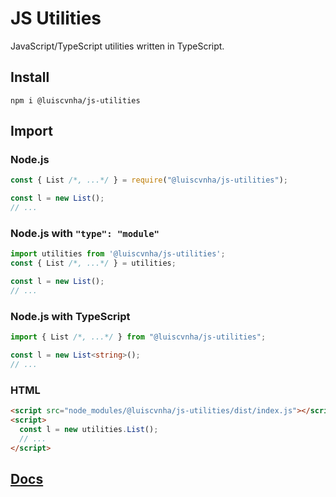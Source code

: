 # JS Utilities

JavaScript/TypeScript utilities written in TypeScript.

## Install
```
npm i @luiscvnha/js-utilities
```

## Import

### Node.js
```js
const { List /*, ...*/ } = require("@luiscvnha/js-utilities");

const l = new List();
// ...
```

### Node.js with `"type": "module"`
```js
import utilities from '@luiscvnha/js-utilities';
const { List /*, ...*/ } = utilities;

const l = new List();
// ...
```

### Node.js with TypeScript
```ts
import { List /*, ...*/ } from "@luiscvnha/js-utilities";

const l = new List<string>();
// ...
```

### HTML
```html
<script src="node_modules/@luiscvnha/js-utilities/dist/index.js"></script>
<script>
  const l = new utilities.List();
  // ...
</script>
```

## [Docs](https://github.com/luiscvnha/js-utilities/wiki)
